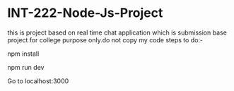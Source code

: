 # INT-222-Node-Js-Project
this is project based on real time chat application which is submission base project for college purpose only.do not copy my code
 steps to do:-
 
npm install

npm run dev

Go to localhost:3000
